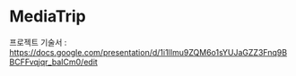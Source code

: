 # MediaTrip

프로젝트 기술서 : https://docs.google.com/presentation/d/1i1lImu9ZQM6o1sYUJaGZZ3Fnq9BBCFFvqjqr_baICm0/edit
